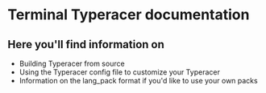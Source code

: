 # Terminal Typeracer documentation

## Here you'll find information on

* Building Typeracer from source
* Using the Typeracer config file to customize your Typeracer
* Information on the lang_pack format if you'd like to use your own packs
